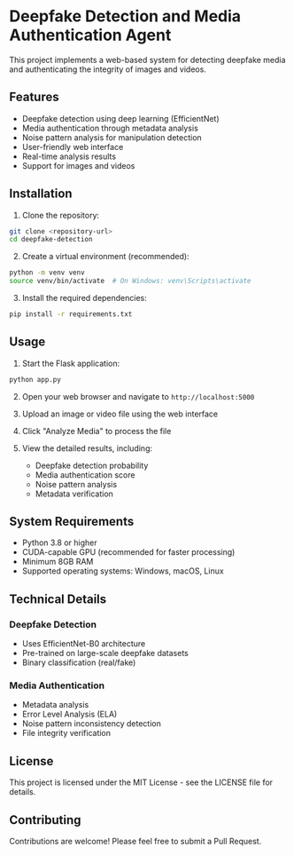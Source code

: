 # Deepfake Detection and Media Authentication Agent

This project implements a web-based system for detecting deepfake media and authenticating the integrity of images and videos.

## Features

- Deepfake detection using deep learning (EfficientNet)
- Media authentication through metadata analysis
- Noise pattern analysis for manipulation detection
- User-friendly web interface
- Real-time analysis results
- Support for images and videos

## Installation

1. Clone the repository:
```bash
git clone <repository-url>
cd deepfake-detection
```

2. Create a virtual environment (recommended):
```bash
python -m venv venv
source venv/bin/activate  # On Windows: venv\Scripts\activate
```

3. Install the required dependencies:
```bash
pip install -r requirements.txt
```

## Usage

1. Start the Flask application:
```bash
python app.py
```

2. Open your web browser and navigate to `http://localhost:5000`

3. Upload an image or video file using the web interface

4. Click "Analyze Media" to process the file

5. View the detailed results, including:
   - Deepfake detection probability
   - Media authentication score
   - Noise pattern analysis
   - Metadata verification

## System Requirements

- Python 3.8 or higher
- CUDA-capable GPU (recommended for faster processing)
- Minimum 8GB RAM
- Supported operating systems: Windows, macOS, Linux

## Technical Details

### Deepfake Detection
- Uses EfficientNet-B0 architecture
- Pre-trained on large-scale deepfake datasets
- Binary classification (real/fake)

### Media Authentication
- Metadata analysis
- Error Level Analysis (ELA)
- Noise pattern inconsistency detection
- File integrity verification

## License

This project is licensed under the MIT License - see the LICENSE file for details.

## Contributing

Contributions are welcome! Please feel free to submit a Pull Request.

